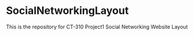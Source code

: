 SocialNetworkingLayout
======================

This is the repository for CT-310 Project1 Social Networking Website Layout
